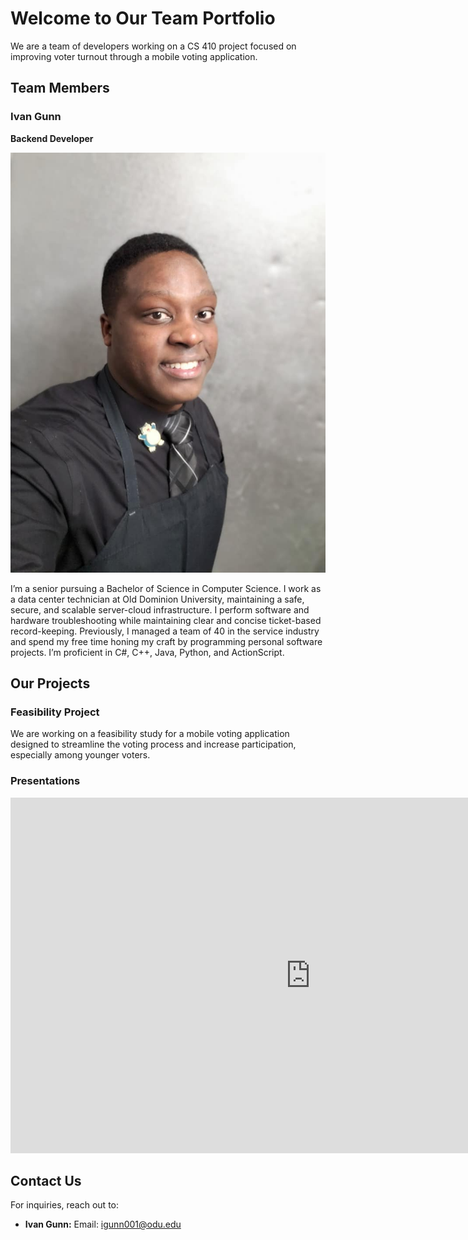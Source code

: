 # Welcome to Our Team Portfolio

We are a team of developers working on a CS 410 project focused on improving voter turnout through a mobile voting application.

## Team Members

### Ivan Gunn
**Backend Developer**

![Ivan Gunn](images/IvanGProfilePicture.jpg) 

I’m a senior pursuing a Bachelor of Science in Computer Science. I work as a data center technician at Old Dominion University, maintaining a safe, secure, and scalable server-cloud infrastructure. I perform software and hardware troubleshooting while maintaining clear and concise ticket-based record-keeping. Previously, I managed a team of 40 in the service industry and spend my free time honing my craft by programming personal software projects. I’m proficient in C#, C++, Java, Python, and ActionScript.
  

## Our Projects
### Feasibility Project
We are working on a feasibility study for a mobile voting application designed to streamline the voting process and increase participation, especially among younger voters.

### Presentations

<iframe src="https://docs.google.com/presentation/d/e/2PACX-1vT7fU8wK1P84g.../embed" frameborder="0" width="960" height="569" allowfullscreen="true" mozallowfullscreen="true" webkitallowfullscreen="true"></iframe>


## Contact Us
For inquiries, reach out to:  
- **Ivan Gunn:** Email: igunn001@odu.edu
